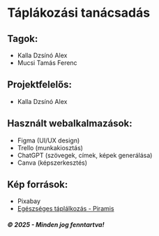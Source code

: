 # Táplákozási tanácsadás

## Tagok:
 - Kalla Dzsínó Alex
 - Mucsi Tamás Ferenc

## Projektfelelős: 
 - Kalla Dzsínó Alex

## Használt webalkalmazások:
 - Figma (UI/UX design)
 - Trello (munkakiosztás)
 - ChatGPT (szövegek, címek, képek generálása)
 - Canva (képszerkesztés)

## Kép források:
 - Pixabay
 - [Egészséges táplálkozás - Piramis](http://eper-iz.hupont.hu/2/egeszseges-taplalkozas)

##### © 2025 - Minden jog fenntartva!